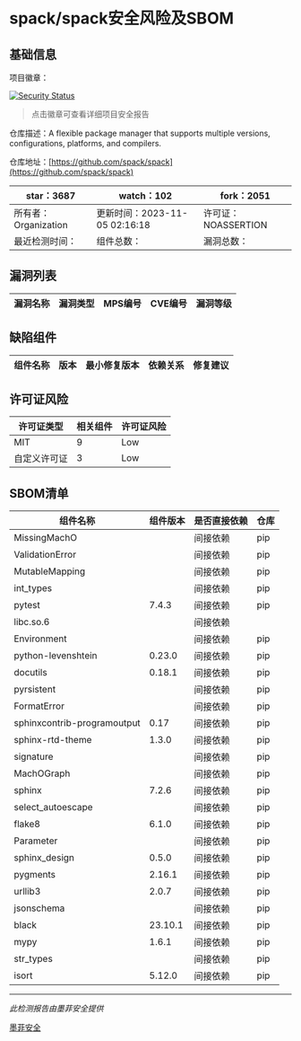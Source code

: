 # spack/spack安全风险及SBOM

## 基础信息

项目徽章：

[![Security Status](https://www.murphysec.com/platform3/v31/badge/1720872480612466688.svg)](https://www.murphysec.com/console/report/1720872480088178688/1720872480612466688)

> 点击徽章可查看详细项目安全报告

仓库描述：A flexible package manager that supports multiple versions, configurations, platforms, and compilers.

仓库地址：[https://github.com/spack/spack](https://github.com/spack/spack)

| star：3687 | watch：102 | fork：2051 |
| ----------- | -------------- | ------------ |
| 所有者：Organization | 更新时间：2023-11-05 02:16:18 | 许可证：NOASSERTION |
| 最近检测时间： | 组件总数： | 漏洞总数： |




## 漏洞列表

| 漏洞名称 | 漏洞类型 | MPS编号 | CVE编号 | 漏洞等级 |
| ------- | ------ | ------- | ------ | ----- |





## 缺陷组件

| 组件名称 | 版本 | 最小修复版本 | 依赖关系 | 修复建议 |
| -------- | ---- | ------------ | -------- | -------- |





## 许可证风险

| 许可证类型 | 相关组件 | 许可证风险 |
| ---------- | -------- | ---------- |
|MIT|9|Low|
|自定义许可证|3|Low|




## SBOM清单

| 组件名称 | 组件版本 | 是否直接依赖 | 仓库 |
| -------- | -------- | ------------ | ---- |
|MissingMachO||间接依赖|pip|
|ValidationError||间接依赖|pip|
|MutableMapping||间接依赖|pip|
|int_types||间接依赖|pip|
|pytest|7.4.3|间接依赖|pip|
|libc.so.6||间接依赖||
|Environment||间接依赖|pip|
|python-levenshtein|0.23.0|间接依赖|pip|
|docutils|0.18.1|间接依赖|pip|
|pyrsistent||间接依赖|pip|
|FormatError||间接依赖|pip|
|sphinxcontrib-programoutput|0.17|间接依赖|pip|
|sphinx-rtd-theme|1.3.0|间接依赖|pip|
|signature||间接依赖|pip|
|MachOGraph||间接依赖|pip|
|sphinx|7.2.6|间接依赖|pip|
|select_autoescape||间接依赖|pip|
|flake8|6.1.0|间接依赖|pip|
|Parameter||间接依赖|pip|
|sphinx_design|0.5.0|间接依赖|pip|
|pygments|2.16.1|间接依赖|pip|
|urllib3|2.0.7|间接依赖|pip|
|jsonschema||间接依赖|pip|
|black|23.10.1|间接依赖|pip|
|mypy|1.6.1|间接依赖|pip|
|str_types||间接依赖|pip|
|isort|5.12.0|间接依赖|pip|


------

*此检测报告由墨菲安全提供*

[墨菲安全](www.murphysec.com)